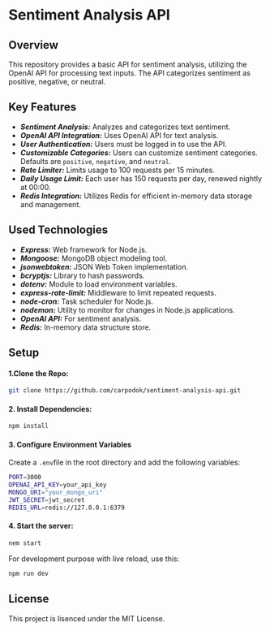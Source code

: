 # Sentiment Analysis API

## Overview
This repository provides a basic API for sentiment analysis, utilizing the OpenAI API for processing text inputs. The API categorizes sentiment as positive, negative, or neutral.

## Key Features
- ***Sentiment Analysis:*** Analyzes and categorizes text sentiment.
- ***OpenAI API Integration:*** Uses OpenAI API for text analysis.
- ***User Authentication:*** Users must be logged in to use the API.
- ***Customizable Categories:*** Users can customize sentiment categories. Defaults are `positive`, `negative`, and `neutral`.
- ***Rate Limiter:*** Limits usage to 100 requests per 15 minutes.
- ***Daily Usage Limit:*** Each user has 150 requests per day, renewed nightly at 00:00.
- ***Redis Integration:*** Utilizes Redis for efficient in-memory data storage and management.



## Used Technologies
- ***Express:*** Web framework for Node.js.
- ***Mongoose:*** MongoDB object modeling tool.
- ***jsonwebtoken:*** JSON Web Token implementation.
- ***bcryptjs:*** Library to hash passwords.
- ***dotenv:*** Module to load environment variables.
- ***express-rate-limit:*** Middleware to limit repeated requests.
- ***node-cron:*** Task scheduler for Node.js.
- ***nodemon:*** Utility to monitor for changes in Node.js applications.
- ***OpenAI API:*** For sentiment analysis.
- ***Redis:*** In-memory data structure store.


## Setup
#### 1.Clone the Repo:

```bash
git clone https://github.com/carpodok/sentiment-analysis-api.git
```

#### 2. Install Dependencies:
```bash
npm install
```

#### 3. Configure Environment Variables
Create a `.env`file in the root directory and add the following variables:

```bash
PORT=3000
OPENAI_API_KEY=your_api_key
MONGO_URI="your_mongo_uri"
JWT_SECRET=jwt_secret
REDIS_URL=redis://127.0.0.1:6379
```

#### 4. Start the server:

```bash
nem start
```

For development purpose with live reload, use this:

```bash
npm run dev
```


## License

This project is lisenced under the MIT License.
 
